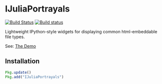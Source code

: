 # IJuliaPortrayals

[![Build Status](https://travis-ci.org/jbn/IJuliaPortrayals.jl.svg?branch=master)](https://travis-ci.org/jbn/IJuliaPortrayals.jl)
[![Build status](https://ci.appveyor.com/api/projects/status/te1s66yttniqjqob/branch/master?svg=true)](https://ci.appveyor.com/project/jbn/ijuliaportrayals-jl/branch/master)

Lightweight IPython-style widgets for displaying common html-embeddable file types.

See: [The Demo](http://nbviewer.ipython.org/github/jbn/IJuliaPortrayals_Demo/blob/master/demo.ipynb)

Installation
---
```julia
Pkg.update()
Pkg.add("IJuliaPortrayals")
```
